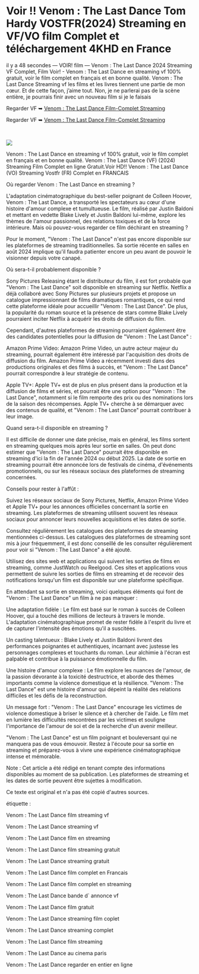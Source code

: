 # Voir !! Venom : The Last Dance Tom Hardy VOSTFR(2024) Streaming en VF/VO film Complet et téléchargement 4KHD en France

il y a 48 secondes — VOIR! film — Venom : The Last Dance 2024 Streaming VF Complet, Film Voir! - Venom : The Last Dance en streaming vf 100% gratuit, voir le film complet en français et en bonne qualité. Venom : The Last Dance Streaming vf les films et les livres tiennent une partie de mon cœur. Et de cette façon, j’aime tout. Non, je ne parlerai pas de la scène entière, je pourrais finir avec un nouveau film si je le faisais

Regarder VF ➥ [Venom : The Last Dance Film-Complet Streaming](https://cine.yeshq.biz/fr/movie/912649)

Regarder VF ➥ [Venom : The Last Dance Film-Complet Streaming](https://cine.yeshq.biz/fr/movie/912649)

</br>
<p dir="auto"><a href="https://cine.yeshq.biz/fr/movie/912649" title="PLAY NOW" rel="nofollow"><img src="https://i.imgur.com/jhNGoEt.gif" style="max-width: 100%;"></a></p>


Venom : The Last Dance en streaming vf 100% gratuit, voir le film complet en français et en bonne qualité. Venom : The Last Dance (VF) (2024) Streaming Film Complet en ligne Gratuit.Voir HD!! Venom : The Last Dance (VO) Streaming Vostfr (FR) Complet en FRANCAIS

Où regarder Venom : The Last Dance en streaming ?

L'adaptation cinématographique du best-seller poignant de Colleen Hoover, Venom : The Last Dance, a transporté les spectateurs au cœur d'une histoire d'amour complexe et tumultueuse. Le film, réalisé par Justin Baldoni et mettant en vedette Blake Lively et Justin Baldoni lui-même, explore les thèmes de l'amour passionnel, des relations toxiques et de la force intérieure. Mais où pouvez-vous regarder ce film déchirant en streaming ?

Pour le moment, "Venom : The Last Dance" n'est pas encore disponible sur les plateformes de streaming traditionnelles. Sa sortie récente en salles en août 2024 implique qu'il faudra patienter encore un peu avant de pouvoir le visionner depuis votre canapé.

Où sera-t-il probablement disponible ?

Sony Pictures Releasing étant le distributeur du film, il est fort probable que "Venom : The Last Dance" soit disponible en streaming sur Netflix. Netflix a déjà collaboré avec Sony Pictures sur plusieurs projets et propose un catalogue impressionnant de films dramatiques romantiques, ce qui rend cette plateforme idéale pour accueillir "Venom : The Last Dance". De plus, la popularité du roman source et la présence de stars comme Blake Lively pourraient inciter Netflix à acquérir les droits de diffusion du film.

Cependant, d'autres plateformes de streaming pourraient également être des candidates potentielles pour la diffusion de "Venom : The Last Dance" :

Amazon Prime Video: Amazon Prime Video, un autre acteur majeur du streaming, pourrait également être intéressé par l'acquisition des droits de diffusion du film. Amazon Prime Video a récemment investi dans des productions originales et des films à succès, et "Venom : The Last Dance" pourrait correspondre à leur stratégie de contenu.

Apple TV+: Apple TV+ est de plus en plus présent dans la production et la diffusion de films et séries, et pourrait être une option pour "Venom : The Last Dance", notamment si le film remporte des prix ou des nominations lors de la saison des récompenses. Apple TV+ cherche à se démarquer avec des contenus de qualité, et "Venom : The Last Dance" pourrait contribuer à leur image.

Quand sera-t-il disponible en streaming ?

Il est difficile de donner une date précise, mais en général, les films sortent en streaming quelques mois après leur sortie en salles. On peut donc estimer que "Venom : The Last Dance" pourrait être disponible en streaming d'ici la fin de l'année 2024 ou début 2025. La date de sortie en streaming pourrait être annoncée lors de festivals de cinéma, d'événements promotionnels, ou sur les réseaux sociaux des plateformes de streaming concernées.

Conseils pour rester à l'affût :

Suivez les réseaux sociaux de Sony Pictures, Netflix, Amazon Prime Video et Apple TV+ pour les annonces officielles concernant la sortie en streaming. Les plateformes de streaming utilisent souvent les réseaux sociaux pour annoncer leurs nouvelles acquisitions et les dates de sortie.

Consultez régulièrement les catalogues des plateformes de streaming mentionnées ci-dessus. Les catalogues des plateformes de streaming sont mis à jour fréquemment, il est donc conseillé de les consulter régulièrement pour voir si "Venom : The Last Dance" a été ajouté.

Utilisez des sites web et applications qui suivent les sorties de films en streaming, comme JustWatch ou Reelgood. Ces sites et applications vous permettent de suivre les sorties de films en streaming et de recevoir des notifications lorsqu'un film est disponible sur une plateforme spécifique.

En attendant sa sortie en streaming, voici quelques éléments qui font de "Venom : The Last Dance" un film à ne pas manquer :

Une adaptation fidèle : Le film est basé sur le roman à succès de Colleen Hoover, qui a touché des millions de lecteurs à travers le monde. L'adaptation cinématographique promet de rester fidèle à l'esprit du livre et de capturer l'intensité des émotions qu'il a suscitées.

Un casting talentueux : Blake Lively et Justin Baldoni livrent des performances poignantes et authentiques, incarnant avec justesse les personnages complexes et touchants du roman. Leur alchimie à l'écran est palpable et contribue à la puissance émotionnelle du film.

Une histoire d'amour complexe : Le film explore les nuances de l'amour, de la passion dévorante à la toxicité destructrice, et aborde des thèmes importants comme la violence domestique et la résilience. "Venom : The Last Dance" est une histoire d'amour qui dépeint la réalité des relations difficiles et les défis de la reconstruction.

Un message fort : "Venom : The Last Dance" encourage les victimes de violence domestique à briser le silence et à chercher de l'aide. Le film met en lumière les difficultés rencontrées par les victimes et souligne l'importance de l'amour de soi et de la recherche d'un avenir meilleur.

"Venom : The Last Dance" est un film poignant et bouleversant qui ne manquera pas de vous émouvoir. Restez à l'écoute pour sa sortie en streaming et préparez-vous à vivre une expérience cinématographique intense et mémorable.

Note : Cet article a été rédigé en tenant compte des informations disponibles au moment de sa publication. Les plateformes de streaming et les dates de sortie peuvent être sujettes à modification.

Ce texte est original et n'a pas été copié d'autres sources.

étiquette :

Venom : The Last Dance film streaming vf

Venom : The Last Dance streaming vf

Venom : The Last Dance film en streaming

Venom : The Last Dance film streaming gratuit

Venom : The Last Dance streaming gratuit

Venom : The Last Dance film complet en Francais

Venom : The Last Dance film complet en streaming

Venom : The Last Dance bande d` annonce vf

Venom : The Last Dance film gratuit

Venom : The Last Dance streaming film coplet

Venom : The Last Dance streaming complet

Venom : The Last Dance film streaming

Venom : The Last Dance au cinema paris

Venom : The Last Dance regarder en entier en ligne
